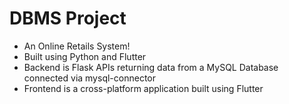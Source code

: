 # DBMS Project

- An Online Retails System!
- Built using Python and Flutter
- Backend is Flask APIs returning data from a MySQL Database connected via mysql-connector
- Frontend is a cross-platform application built using Flutter